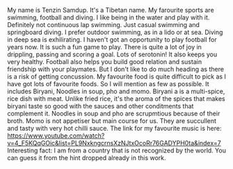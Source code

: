 My name is Tenzin Samdup. It's a Tibetan name. 
My farourite sports are swimming, football and diving.
I like being in the water and play with it. Definitely not continuous lap swimming.
Just casual swimming and springboard diving. I prefer outdoor swimming, as in a lido or at sea.
Diving in deep sea is exhilirating. 
I haven't got an opportunity to play football for years now. It is such a fun game to play. 
There is quite a lot of joy in drippling, passing and scoring a goal. Lots of serotonin! It also keeps you very healthy.
Football also helps you build good relation and sustain friendship with your playmates. But I don't like to do much heading as there is a risk of getting concussion.
My favourite food is quite difficult to pick as I have got lots of favourite foods.
So I will mention as few as possible. It includes Biryani, Noodles in soup, pho and momo. Biryani a is a multi-spice, rice dish with meat. 
Unlike fried rice, it's the aroma of the spices that makes biryani taste so good with the sauces and other conditments that complement it.
Noodles in soup and pho are scrupmtious because of their broth. 
Momo is not appetiser but main course for us. They are succullent and tasty with very hot chilli sauce.
The link for my favourite music is here: https://www.youtube.com/watch?v=4_F5KQqGOic&list=PL9NxkngcrnsXzNJtxOcoRr76GADYPH0ta&index=7
Interesting fact: I am from a country that is not recognized by the world. You can guess it from the hint dropped already in this work. 
